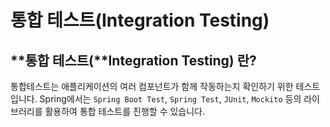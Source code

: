 # 통합 테스트(Integration Testing)

## **통합 테스트(**Integration Testing) 란?

통합테스트는 애플리케이션의 여러 컴포넌트가 함께 작동하는지 확인하기 위한 테스트입니다. Spring에서는 `Spring Boot Test`, `Spring Test`, `JUnit`, `Mockito` 등의 라이브러리를 활용하여 통합 테스트를 진행할 수 있습니다.
